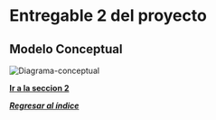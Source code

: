 # Entregable 2 del proyecto
## Modelo Conceptual
![Diagrama-conceptual](../Entregable%201/Diagramas-ER/Vircatex-ER.png)

**[Ir a la seccion 2](2-modelo-logico.md)**

***[Regresar al índice](../README.md)***